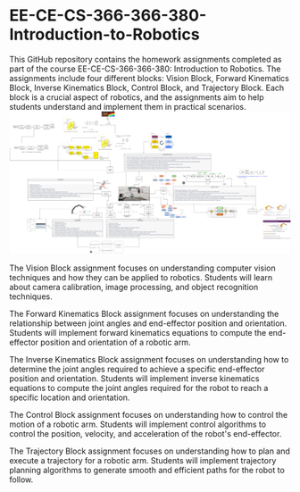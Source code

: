 # EE-CE-CS-366-366-380-Introduction-to-Robotics
This GitHub repository contains the homework assignments completed as part of the course EE-CE-CS-366-366-380: Introduction to Robotics. The assignments include four different blocks: Vision Block, Forward Kinematics Block, Inverse Kinematics Block, Control Block, and Trajectory Block. Each block is a crucial aspect of robotics, and the assignments aim to help students understand and implement them in practical scenarios.
![alt text](ROBOTICS_MAP.png)

The Vision Block assignment focuses on understanding computer vision techniques and how they can be applied to robotics. Students will learn about camera calibration, image processing, and object recognition techniques.

The Forward Kinematics Block assignment focuses on understanding the relationship between joint angles and end-effector position and orientation. Students will implement forward kinematics equations to compute the end-effector position and orientation of a robotic arm.

The Inverse Kinematics Block assignment focuses on understanding how to determine the joint angles required to achieve a specific end-effector position and orientation. Students will implement inverse kinematics equations to compute the joint angles required for the robot to reach a specific location and orientation.

The Control Block assignment focuses on understanding how to control the motion of a robotic arm. Students will implement control algorithms to control the position, velocity, and acceleration of the robot's end-effector.

The Trajectory Block assignment focuses on understanding how to plan and execute a trajectory for a robotic arm. Students will implement trajectory planning algorithms to generate smooth and efficient paths for the robot to follow.
